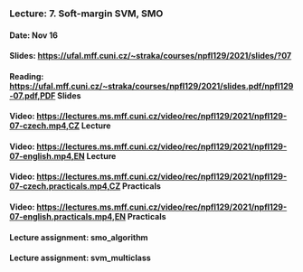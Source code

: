 ### Lecture: 7. Soft-margin SVM, SMO
#### Date: Nov 16
#### Slides: https://ufal.mff.cuni.cz/~straka/courses/npfl129/2021/slides/?07
#### Reading: https://ufal.mff.cuni.cz/~straka/courses/npfl129/2021/slides.pdf/npfl129-07.pdf,PDF Slides
#### Video: https://lectures.ms.mff.cuni.cz/video/rec/npfl129/2021/npfl129-07-czech.mp4,CZ Lecture
#### Video: https://lectures.ms.mff.cuni.cz/video/rec/npfl129/2021/npfl129-07-english.mp4,EN Lecture
#### Video: https://lectures.ms.mff.cuni.cz/video/rec/npfl129/2021/npfl129-07-czech.practicals.mp4,CZ Practicals
#### Video: https://lectures.ms.mff.cuni.cz/video/rec/npfl129/2021/npfl129-07-english.practicals.mp4,EN Practicals
#### Lecture assignment: smo_algorithm
#### Lecture assignment: svm_multiclass
